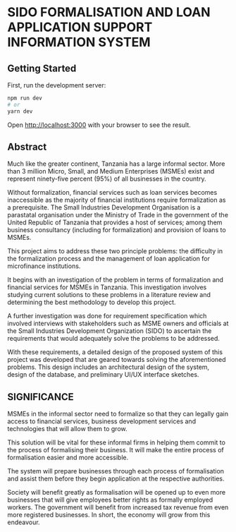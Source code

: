 # SIDO FORMALISATION AND LOAN APPLICATION SUPPORT INFORMATION SYSTEM

## Getting Started

First, run the development server:

```bash
npm run dev
# or
yarn dev
```

Open [http://localhost:3000](http://localhost:3000) with your browser to see the result.


## Abstract

Much like the greater continent, Tanzania has a large informal sector. More than 3 million
Micro, Small, and Medium Enterprises (MSMEs) exist and represent ninety-five percent
(95%) of all businesses in the country.

Without formalization, financial services such as loan services becomes inaccessible as the
majority of financial institutions require formalization as a prerequisite.
The Small Industries Development Organisation is a parastatal organisation under the
Ministry of Trade in the government of the United Republic of Tanzania that provides a
host of services; among them business consultancy (including for formalization) and
provision of loans to MSMEs.

This project aims to address these two principle problems: the difficulty in the formalization
process and the management of loan application for microfinance institutions.

It begins with an investigation of the problem in terms of formalization and financial services for MSMEs in Tanzania. This investigation involves studying current solutions to these problems in a literature review and determining the best methodology to develop this project.

A further investigation was done for requirement specification which involved interviews
with stakeholders such as MSME owners and officials at the Small Industries Development
Organization (SIDO) to ascertain the requirements that would adequately solve the
problems to be addressed.

With these requirements, a detailed design of the proposed system of this project was
developed that are geared towards solving the aforementioned problems. This design
includes an architectural design of the system, design of the database, and preliminary
UI/UX interface sketches.

## SIGNIFICANCE

MSMEs in the informal sector need to formalize so that they can legally gain access to
financial services, business development services and technologies that will allow them to
grow.

This solution will be vital for these informal firms in helping them commit to the
process of formalising their business. It will make the entire process of formalisation easier
and more accessible.

The system will prepare businesses through each process of formalisation and assist them before they begin application at the respective authorities.

Society will benefit greatly as formalisation will be opened up to even more businesses that
will give employees better rights as formally employed workers. The government will
benefit from increased tax revenue from even more registered businesses. In short, the
economy will grow from this endeavour.
